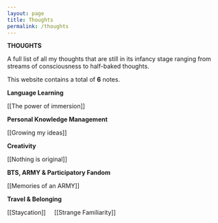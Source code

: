 ```yaml
---
layout: page
title: Thoughts
permalink: /thoughts
---
```


<b>THOUGHTS</b>

A full list of all my thoughts that are still in its infancy stage ranging from streams of consciousness to half-baked thoughts.

This website contains a total of <b>6</b> notes.

<b>Language Learning</b>

[[The power of immersion]]

<b>Personal Knowledge Management</b>

[[Growing my ideas]]

<b>Creativity</b>

[[Nothing is original]]

<b>BTS, ARMY & Participatory Fandom</b>

[[Memories of an ARMY]]

<b>Travel & Belonging</b>

[[Staycation]] &nbsp; &nbsp; [[Strange Familiarity]]

<style>
  .wrapper {
    max-width: 58em;
  }
</style>